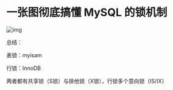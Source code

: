 # 一张图彻底搞懂 MySQL 的锁机制

![img](/Users/mbpzy/images/Zu4vlv7L2S.png!large)

总结：

表锁：myisam 

行锁：InnoDB

两者都有共享锁（S锁）与排他锁（X锁），行锁多个意向锁（IS/IX）